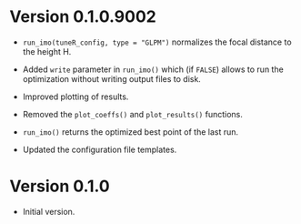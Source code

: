 # Version 0.1.0.9002

* `run_imo(tuneR_config, type = "GLPM")` normalizes the focal distance to the 
  height H.
  
* Added `write` parameter in `run_imo()` which (if `FALSE`) allows to 
  run the optimization without writing output files to disk.
  
* Improved plotting of results.

* Removed the `plot_coeffs()` and `plot_results()` functions.

* `run_imo()` returns the optimized best point of the last run.

* Updated the configuration file templates.


# Version 0.1.0

* Initial version.
